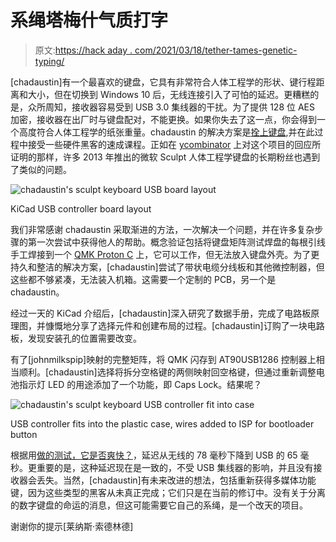 # 系绳塔梅什气质打字

> 原文:[https://hack aday . com/2021/03/18/tether-tames-genetic-typing/](https://hackaday.com/2021/03/18/tether-tames-temperamental-typing/)

[chadaustin]有一个最喜欢的键盘，它具有非常符合人体工程学的形状、键行程距离和大小，但在切换到 Windows 10 后，无线连接引入了可怕的延迟。更糟糕的是，众所周知，接收器容易受到 USB 3.0 集线器的干扰。为了提供 128 位 AES 加密，接收器在出厂时与键盘配对，不能更换。如果你失去了这一点，你会得到一个高度符合人体工程学的纸张重量。chadaustin 的解决方案是[拴上键盘](https://chadaustin.me/2021/02/wired-sculpt/),并在此过程中接受一些硬件黑客的速成课程。正如在 [ycombinator](https://news.ycombinator.com/item?id=26223805) 上对这个项目的回应所证明的那样，许多 2013 年推出的微软 Sculpt 人体工程学键盘的长期粉丝也遇到了类似的问题。

![chadaustin's sculpt keyboard USB board layout](../Images/9e8ba89f0e1e65a665f33ee6b28e29c1.png)

KiCad USB controller board layout

我们非常感谢 chadaustin 采取渐进的方法，一次解决一个问题，并在许多复杂步骤的第一次尝试中获得他人的帮助。概念验证包括将键盘矩阵测试焊盘的每根引线手工焊接到一个 [QMK Proton C](https://qmk.fm/proton-c/) 上，它可以工作，但无法放入键盘外壳。为了更持久和整洁的解决方案，[chadaustin]尝试了带状电缆分线板和其他微控制器，但这些都不够紧凑，无法装入机箱。这需要一个定制的 PCB，另一个是 chadaustin。

经过一天的 KiCad 介绍后，[chadaustin]深入研究了数据手册，完成了电路板原理图，并慷慨地分享了选择元件和创建布局的过程。[chadaustin]订购了一块电路板，发现安装孔的位置需要改变。

有了[johnmilkspip]映射的完整矩阵，将 QMK 闪存到 AT90USB1286 控制器上相当顺利。[chadaustin]选择将拆分空格键的两侧映射回空格键，但通过重新调整电池指示灯 LED 的用途添加了一个功能，即 Caps Lock。结果呢？

![chadaustin's sculpt keyboard USB controller fit into case](../Images/4e60b310b8ecee700ecf20d207ce7256.png)

USB controller fits into the plastic case, wires added to ISP for bootloader button

根据用[做的测试，它是否爽快？](https://isitsnappy.com/)，延迟从无线的 78 毫秒下降到 USB 的 65 毫秒。更重要的是，这种延迟现在是一致的，不受 USB 集线器的影响，并且没有接收器会丢失。当然，[chadaustin]有未来改进的想法，包括重新获得多媒体功能键，因为这些类型的黑客从未真正完成；它们只是在当前的修订中。没有关于分离的数字键盘的命运的消息，但这可能需要它自己的系绳，是一个改天的项目。

谢谢你的提示[莱纳斯·索德林德]
